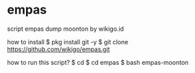 # empas
script empas dump moonton by wikigo.id

how to install
$ pkg install git -y
$ git clone https://github.com/wikigo/empas.git

how to run this script?
$ cd
$ cd empas
$ bash empas-moonton
